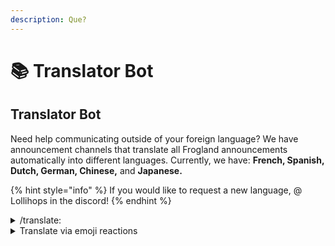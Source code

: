 ```yaml
---
description: Que?
---
```


# 📚 Translator Bot

## Translator Bot

Need help communicating outside of your foreign language? We have announcement channels that translate all Frogland announcements automatically into different languages. Currently, we have: **French, Spanish, Dutch, German, Chinese,** and **Japanese.**&#x20;

{% hint style="info" %}
If you would like to request a new language, @ Lollihops in the discord!
{% endhint %}

<details>

<summary>/translate: </summary>

This is a massively helpful tool for communicating with those outside of your native language. While we do have at least one mod that speaks at least one of the languages in our International Frogs section, this tool is massively helpful all the way around.

**Example**

**/translate:** \[What you want to say goes here] **to:** \[choice of language]

</details>

<details>

<summary>Translate via emoji reactions</summary>

If you would like to request a translation into a different language, react to the message with the flag of the country who's language you wold like the message translated into. The bot will translate and reply to you in the same channel for ease of communication.

**Example**

If there is a message written in English and I would like to see it in French, click on the :flag\_fr: emoji, which will prompt the bot to put out a translation of that message into that channel.

</details>
